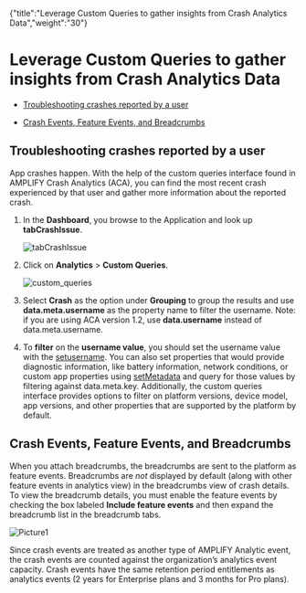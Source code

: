 {"title":"Leverage Custom Queries to gather insights from Crash Analytics Data","weight":"30"} 

# Leverage Custom Queries to gather insights from Crash Analytics Data

*   [Troubleshooting crashes reported by a user](#Troubleshootingcrashesreportedbyauser)
    
*   [Crash Events, Feature Events, and Breadcrumbs](#CrashEvents,FeatureEvents,andBreadcrumbs)
    

## Troubleshooting crashes reported by a user

App crashes happen. With the help of the custom queries interface found in AMPLIFY Crash Analytics (ACA), you can find the most recent crash experienced by that user and gather more information about the reported crash.

1.  In the **Dashboard**, you browse to the Application and look up **tabCrashIssue**.
    
    ![tabCrashIssue](/Images/appc/download/attachments/60143477/tabCrashIssue.png)
2.  Click on **Analytics** > **Custom Queries**.
    
    ![custom_queries](/Images/appc/download/attachments/60143477/custom_queries.png)
3.  Select **Crash** as the option under **Grouping** to group the results and use **data.meta.username** as the property name to filter the username. Note: if you are using ACA version 1.2, use **data.username** instead of data.meta.username.
    
4.  To **filter** on the **username value**, you should set the username value with the [setusername](https://docs.appcelerator.com/platform/latest/#!/api/Modules.Performance-method-setUsername). You can also set properties that would provide diagnostic information, like battery information, network conditions, or custom app properties using [setMetadata](https://docs.appcelerator.com/platform/latest/#!/api/Modules.Performance-method-setUsername) and query for those values by filtering against data.meta.key. Additionally, the custom queries interface provides options to filter on platform versions, device model, app versions, and other properties that are supported by the platform by default.
    

## Crash Events, Feature Events, and Breadcrumbs

When you attach breadcrumbs, the breadcrumbs are sent to the platform as feature events. Breadcrumbs are _not_ displayed by default (along with other feature events in analytics view) in the breadcrumbs view of crash details. To view the breadcrumb details, you must enable the feature events by checking the box labeled **Include feature events** and then expand the breadcrumb list in the breadcrumb tabs.

![Picture1](/Images/appc/download/attachments/60143477/Picture1.png)

Since crash events are treated as another type of AMPLIFY Analytic event, the crash events are counted against the organization’s analytics event capacity. Crash events have the same retention period entitlements as analytics events (2 years for Enterprise plans and 3 months for Pro plans).
